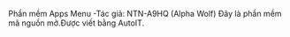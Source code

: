 Phần mềm Apps Menu
-Tác giả: NTN-A9HQ (Alpha Wolf)
Đây là phần mềm mã nguồn mở.Được viết bằng AutoIT.
